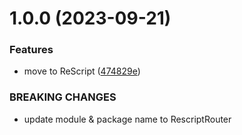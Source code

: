 # 1.0.0 (2023-09-21)


### Features

* move to ReScript ([474829e](https://github.com/DCKT/rescript-router/commit/474829e45c2ad1f66da077e63c75593f6d4bfcde))


### BREAKING CHANGES

* update module & package name to RescriptRouter
